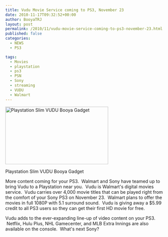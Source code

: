```yaml
---
title: Vudu Movie Service coming to PS3, November 23
date: 2010-11-17T09:32:52+00:00
author: BooyaTRJ
layout: post
permalink: /2010/11/vudu-movie-service-coming-to-ps3-november-23.html
published: false
categories:
  - NEWS
  - PS3

tags:
  - Movies
  - playstation
  - ps3
  - PSN
  - Sony
  - streaming
  - VUDU
  - Walmart
---
```

<div id="attachment_1732" style="width: 333px" class="wp-caption alignleft">
  <a href="http://www.booyagadget.com/wp-content/uploads/2010/11/Playstation-Slim-VUDU-Booya-Gadget.jpg"><img class="size-full wp-image-1732    " title="Playstation Slim VUDU Booya Gadget" src="http://www.booyagadget.com/wp-content/uploads/2010/11/Playstation-Slim-VUDU-Booya-Gadget.jpg" alt="Playstation Slim VUDU Booya Gadget" width="323" height="181" srcset="http://www.booyagadget.com/wp-content/uploads/2010/11/Playstation-Slim-VUDU-Booya-Gadget.jpg 1280w, http://www.booyagadget.com/wp-content/uploads/2010/11/Playstation-Slim-VUDU-Booya-Gadget-300x168.jpg 300w, http://www.booyagadget.com/wp-content/uploads/2010/11/Playstation-Slim-VUDU-Booya-Gadget-480x270.jpg 480w, http://www.booyagadget.com/wp-content/uploads/2010/11/Playstation-Slim-VUDU-Booya-Gadget-444x250.jpg 444w" sizes="(max-width: 323px) 100vw, 323px" /></a>
  
  <p class="wp-caption-text">
    Playstation Slim VUDU Booya Gadget
  </p>
</div>

More content coming for your PS3.  Walmart and Sony have teamed up to bring Vudu to a Playstation near you.  Vudu is Walmart's digital movies service.  Vudu carries over 4,000 movie titles that can be played right from the comfort of your Sony PS3 on November 23.  Walmart plans to offer the movies in full 1080P with 5.1 surround sound.  Vudu is giving away a $5.99 credit to all PS3 users so they can get their first HD movie for free.

Vudu adds to the ever-expanding line-up of video content on your PS3.  Netflix, Hulu Plus, NHL Gamecenter, and MLB Extra Innings are also available on the console.  What's next Sony?